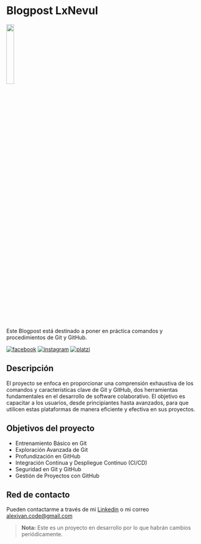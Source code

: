 # Blogpost LxNevul

![]()<img src="https://i.imgur.com/INy97aR.jpg" width="20%">

Este Blogpost está destinado a poner en práctica comandos y procedimientos de Git y GitHub.

[![facebook](https://img.shields.io/badge/Facebook-lxnevul-%233E73B5?style=plastic&logo=facebook&labelColor=%23505E6E)][netsocial_1]
[![instagram](https://img.shields.io/badge/Instagram-lxnevul-%23F57A16?style=plastic&logo=instagram&labelColor=%23505E6E)][netsocial_2]
[![platzi](https://img.shields.io/badge/Platzi-lxnevul-%2313D644?style=plastic&logo=platzi&labelColor=%23505E6E)][netsocial_3]

## Descripción

El proyecto se enfoca en proporcionar una comprensión exhaustiva de los comandos y características clave de Git y GitHub, dos herramientas fundamentales en el desarrollo de software colaborativo. El objetivo es capacitar a los usuarios, desde principiantes hasta avanzados, para que utilicen estas plataformas de manera eficiente y efectiva en sus proyectos.

## Objetivos del proyecto

- Entrenamiento Básico en Git
- Exploración Avanzada de Git
- Profundización en GitHub
- Integración Continua y Despliegue Continuo (CI/CD)
- Seguridad en Git y GitHub
- Gestión de Proyectos con GitHub

## Red de contacto

Pueden contactarme a través de mi [Linkedin] o mi correo alexivan.code@gmail.com

> **Nota:** Este es un proyecto en desarrollo por lo que habrán cambios periódicamente.

[netsocial_1]: https://www.facebook.com/lxnevul "Facebook"
[netsocial_2]: https://www.instagram.com/lxnevul "Instagram"
[netsocial_3]: https://platzi.com/p/lxnevul "Platzi"
[Linkedin]: https://www.linkedin.com/in/alexivan-code/ "Linkedin"
